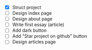 - [x] Struct project
- [ ] Design index page
- [ ] Design about page
- [ ] Write first essay (article)
- [ ] Add dark button
- [ ] Add "Star project on github" button
- [ ] Design articles page
